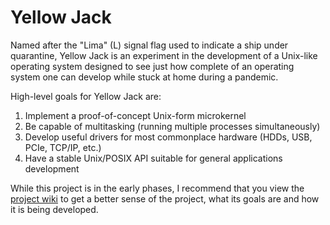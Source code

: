 # Yellow Jack
Named after the "Lima" (L) signal flag used to indicate a ship under quarantine, Yellow Jack is an experiment in the development of a Unix-like operating system designed to see just how complete of an operating system one can develop while stuck at home during a pandemic.

High-level goals for Yellow Jack are:
 1. Implement a proof-of-concept Unix-form microkernel
 2. Be capable of multitasking (running multiple processes simultaneously)
 3. Develop useful drivers for most commonplace hardware (HDDs, USB, PCIe, TCP/IP, etc.)
 4. Have a stable Unix/POSIX API suitable for general applications development

While this project is in the early phases, I recommend that you view the [project wiki](https://github.com/physecfed/YellowJack/wiki) to get a better sense of the project, what its goals are and how it is being developed.
